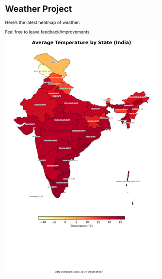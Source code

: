 # Weather Project

Here’s the latest heatmap of weather:

Feel free to leave feedback/improvements.

![India Heatmap](docs/assets/india_heatmap.png?v=F17210)
